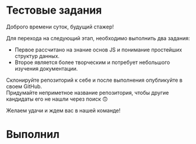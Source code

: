 # Тестовые задания

Доброго времени суток, будущий стажер!  

Для перехода на следующий этап, необходимо выполнить два задания:

* Первое рассчитано на знание основ JS и понимание простейших структур данных.  
* Второе является более творческим и потребует небольшого изучения документации.  

Склонируйте репозиторий к себе и после выполнения опубликуйте в своем GitHub.  
Придумайте неприметное название репозитория, чтобы другие кандидаты его не нашли через поиск 🙃

Желаем удачи и ждем вас в нашей команде!  

# Выполнил
